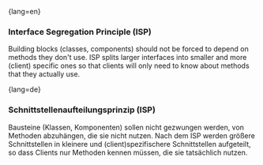 {lang=en}
### Interface Segregation Principle (ISP)

Building blocks (classes, components) should not be forced to depend on methods they
don't use. ISP splits larger interfaces into smaller and more (client) specific
ones so that clients will only need to know about methods that they actually use.

{lang=de}
### Schnittstellenaufteilungsprinzip (ISP)

Bausteine (Klassen, Komponenten) sollen nicht gezwungen werden, von
Methoden abzuhängen, die sie nicht nutzen. Nach dem ISP werden größere
Schnittstellen in kleinere und (client)spezifischere Schnittstellen
aufgeteilt, so dass Clients nur Methoden
kennen müssen, die sie tatsächlich nutzen.
